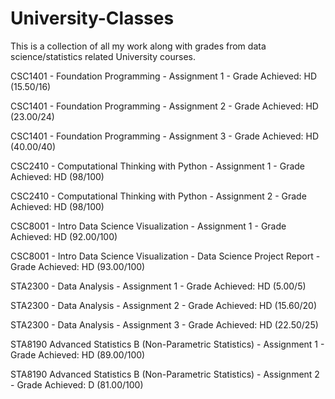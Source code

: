 # University-Classes
This is a collection of all my work along with grades from data science/statistics related University courses.

CSC1401 - Foundation Programming - Assignment 1 - Grade Achieved: HD (15.50/16)

CSC1401 - Foundation Programming - Assignment 2 - Grade Achieved: HD (23.00/24)

CSC1401 - Foundation Programming - Assignment 3 - Grade Achieved: HD (40.00/40)

CSC2410 - Computational Thinking with Python - Assignment 1 - Grade Achieved: HD (98/100)

CSC2410 - Computational Thinking with Python - Assignment 2 - Grade Achieved: HD (98/100)

CSC8001 - Intro Data Science Visualization - Assignment 1 - Grade Achieved: HD (92.00/100)

CSC8001 - Intro Data Science Visualization - Data Science Project Report - Grade Achieved: HD (93.00/100)

STA2300 - Data Analysis - Assignment 1 - Grade Achieved: HD (5.00/5)

STA2300 - Data Analysis - Assignment 2 - Grade Achieved: HD (15.60/20)

STA2300 - Data Analysis - Assignment 3 - Grade Achieved: HD (22.50/25)

STA8190  Advanced Statistics B (Non-Parametric Statistics) - Assignment 1 - Grade Achieved: HD (89.00/100)

STA8190  Advanced Statistics B (Non-Parametric Statistics) - Assignment 2 - Grade Achieved: D (81.00/100)

